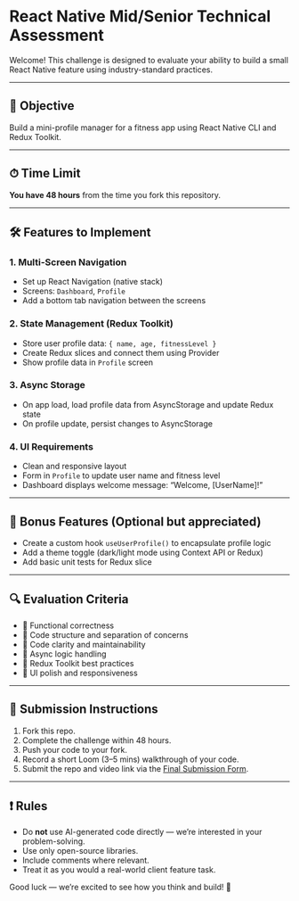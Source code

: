 # React Native Mid/Senior Technical Assessment

Welcome! This challenge is designed to evaluate your ability to build a small React Native feature using industry-standard practices.

---

## 🧠 Objective
Build a mini-profile manager for a fitness app using React Native CLI and Redux Toolkit.

---

## ⏱ Time Limit
**You have 48 hours** from the time you fork this repository.

---

## 🛠️ Features to Implement

### 1. Multi-Screen Navigation
- Set up React Navigation (native stack)
- Screens: `Dashboard`, `Profile`
- Add a bottom tab navigation between the screens

### 2. State Management (Redux Toolkit)
- Store user profile data: `{ name, age, fitnessLevel }`
- Create Redux slices and connect them using Provider
- Show profile data in `Profile` screen

### 3. Async Storage
- On app load, load profile data from AsyncStorage and update Redux state
- On profile update, persist changes to AsyncStorage

### 4. UI Requirements
- Clean and responsive layout
- Form in `Profile` to update user name and fitness level
- Dashboard displays welcome message: “Welcome, [UserName]!”

---

## 🧪 Bonus Features (Optional but appreciated)
- Create a custom hook `useUserProfile()` to encapsulate profile logic
- Add a theme toggle (dark/light mode using Context API or Redux)
- Add basic unit tests for Redux slice

---

## 🔍 Evaluation Criteria
- 🔧 Functional correctness
- 📁 Code structure and separation of concerns
- 🧼 Code clarity and maintainability
- 🔄 Async logic handling
- 🔄 Redux Toolkit best practices
- 🎨 UI polish and responsiveness

---

## 🧪 Submission Instructions
1. Fork this repo.
2. Complete the challenge within 48 hours.
3. Push your code to your fork.
4. Record a short Loom (3–5 mins) walkthrough of your code.
5. Submit the repo and video link via the [Final Submission Form](#).

---

## ❗ Rules
- Do **not** use AI-generated code directly — we’re interested in your problem-solving.
- Use only open-source libraries.
- Include comments where relevant.
- Treat it as you would a real-world client feature task.

Good luck — we’re excited to see how you think and build! 💪
